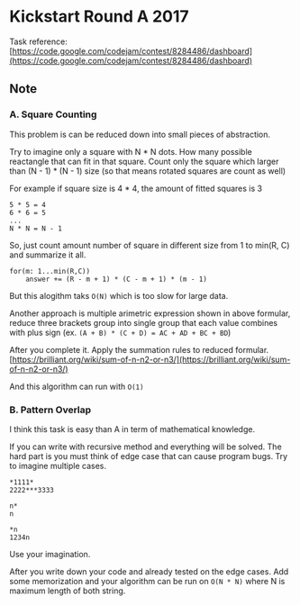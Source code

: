 Kickstart Round A 2017
====

Task reference: [https://code.google.com/codejam/contest/8284486/dashboard](https://code.google.com/codejam/contest/8284486/dashboard)

## Note

### A. Square Counting

This problem is can be reduced down into small pieces of abstraction.

Try to imagine only a square with N * N dots. How many possible reactangle that can fit in that square. Count only the square which larger than (N - 1) * (N - 1) size (so that means rotated squares are count as well)

For example if square size is 4 * 4, the amount of fitted squares is 3
```
5 * 5 = 4
6 * 6 = 5
...
N * N = N - 1
```

So, just count amount number of square in different size from 1 to min(R, C) and summarize it all.

```
for(m: 1...min(R,C))
    answer += (R - m + 1) * (C - m + 1) * (m - 1)
```

But this alogithm taks `O(N)` which is too slow for large data.

Another approach is multiple arimetric expression shown in above formular, reduce three brackets group into single group that each value combines with plus sign (ex. `(A + B) * (C + D) = AC + AD + BC + BD`)

After you complete it. Apply the summation rules to reduced formular.
[https://brilliant.org/wiki/sum-of-n-n2-or-n3/](https://brilliant.org/wiki/sum-of-n-n2-or-n3/)

And this algorithm can run with `O(1)`

### B. Pattern Overlap

I think this task is easy than A in term of mathematical knowledge. 

If you can write with recursive method and everything will be solved. The hard part is you must think of edge case that can cause program bugs. Try to imagine multiple cases.

```
*1111*
2222***3333

n*
n

*n
1234n
```

Use your imagination.

After you write down your code and already tested on the edge cases.
Add some memorization and your algorithm can be run on `O(N * N)` where N is maximum length of both string.